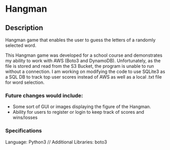# Hangman

## Description
Hangman game that enables the user to guess the letters of a randomly selected word.

This Hangman game was developed for a school course and demonstrates my ability to work with AWS (Boto3 and DynamoDB). Unfortunately, as the file is stored and read from the S3 Bucket, the program is unable to run without a connection. I am working on modifying the code to use SQLite3 as a SQL DB to track top user scores instead of AWS as well as a local .txt file for word selection. 

### Future changes would include:
- Some sort of GUI or images displaying the figure of the Hangman.
- Ability for users to register or login to keep track of scores and wins/losses

### Specifications
Language: Python3 // Additional Libraries: boto3
